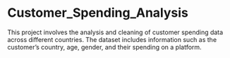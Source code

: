 # Customer_Spending_Analysis
This project involves the analysis and cleaning of customer spending data across different countries. The dataset includes information such as the customer’s country, age, gender, and their spending on a platform.
